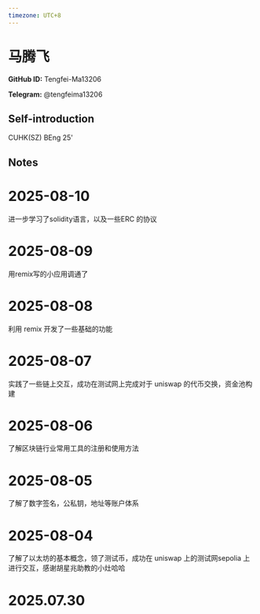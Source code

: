 ```yaml
---
timezone: UTC+8
---
```


# 马腾飞

**GitHub ID:** Tengfei-Ma13206

**Telegram:** @tengfeima13206

## Self-introduction

CUHK(SZ) BEng 25'

## Notes

<!-- Content_START -->
# 2025-08-10

进一步学习了solidity语言，以及一些ERC 的协议

# 2025-08-09

用remix写的小应用调通了

# 2025-08-08

利用 remix 开发了一些基础的功能

# 2025-08-07

实践了一些链上交互，成功在测试网上完成对于 uniswap 的代币交换，资金池构建

# 2025-08-06

了解区块链行业常用工具的注册和使用方法

# 2025-08-05

了解了数字签名，公私钥，地址等账户体系

# 2025-08-04

了解了以太坊的基本概念，领了测试币，成功在 uniswap 上的测试网sepolia 上进行交互，感谢胡星兆助教的小灶哈哈


# 2025.07.30


<!-- Content_END -->

